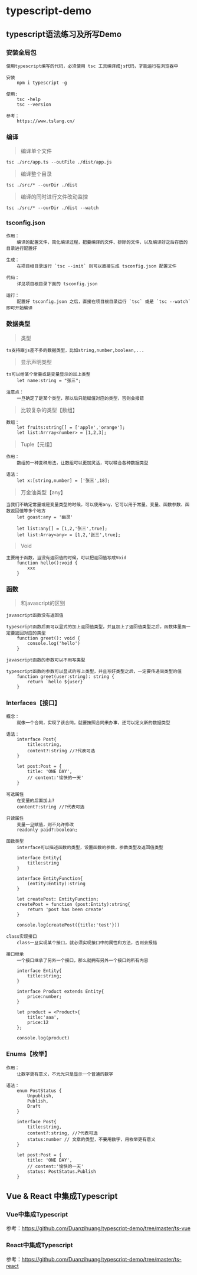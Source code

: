 # typescript-demo
## typescript语法练习及所写Demo

### 安装全局包

```
使用typescript编写的代码，必须使用 tsc 工具编译成js代码，才能运行在浏览器中

安装
	npm i typescript -g

使用:
	tsc -help
	tsc --version
	
参考：
	https://www.tslang.cn/
```

### 编译

> 编译单个文件

```
tsc ./src/app.ts --outFile ./dist/app.js
```

> 编译整个目录

```
tsc ./src/* --ourDir ./dist
```

> 编译的同时进行文件改动监控

```
tsc ./src/* --ourDir ./dist --watch
```

### tsconfig.json

```
作用：
	编译的配置文件，简化编译过程，把要编译的文件、排除的文件，以及编译好之后存放的目录进行配置好
	
生成：
	在项目根目录运行 `tsc --init` 则可以直接生成 tsconfig.json 配置文件
	
代码：
	详见项目根目录下面的 tsconfig.json
	
运行：
	配置好 tsconfig.json 之后，直接在项目根目录运行 `tsc` 或是 `tsc --watch` 即可开始编译
```

### 数据类型

> 类型

```
ts支持跟js差不多的数据类型，比如string,number,boolean,...
```

> 显示声明类型

```
ts可以给某个常量或是变量显示的加上类型
	let name:string = "张三";

注意点：
	一旦确定了是某个类型，那以后只能赋值对应的类型，否则会报错
```

> 比较复杂的类型【数组】

```
数组：
	let fruits:string[] = ['apple','orange'];
	let list:Arrray<number> = [1,2,3];
```
> Tuple【元组】
```
作用：
	数组的一种变种用法，让数组可以更加灵活，可以糅合各种数据类型

语法：
	let x:[string,number] = ['张三',18];
```
> 万金油类型【any】

```
当我们不确定常量或是变量类型的时候，可以使用any，它可以用于常量、变量、函数参数、函数返回值等多个地方
	let goast:any = '幽灵'
	
	let list:any[] = [1,2,'张三',true];
	let list:Array<any> = [1,2,'张三',true];
```

> Void

```
主要用于函数，当没有返回值的时候，可以把返回值写成Void
	function hello():void {
		xxx
	}
```

### 函数

> 和javascript的区别

```
javascript函数没有返回值

typescript函数后面可以显式的加上返回值类型，并且加上了返回值类型之后，函数体里面一定要返回对应的类型
	function greet(): void {
		console.log('hello')
	}
	
javascript函数的参数可以不用写类型

typescript函数的参数可以显式的写上类型，并且写好类型之后，一定要传递同类型的值
	function greet(user:string): string {
		return `hello ${user}`
	}
```

### Interfaces【接口】

```
概念：
	就像一个合同，实现了该合同，就要按照合同来办事，还可以定义新的数据类型

语法：
    interface Post{
        title:string,
        content?:string //?代表可选
    }

    let post:Post = {
        title: 'ONE DAY',
        // content:'愉快的一天'
    }
    
可选属性
	在变量的后面加上?
	content?:string //?代表可选
	
只读属性
	变量一旦赋值，则不允许修改
	readonly paid?:boolean;
	
函数类型
	interface可以描述函数的类型，设置函数的参数，参数类型及返回值类型
	
	interface Entity{
    	title:string
    }

    interface EntityFunction{
        (entity:Entity):string
    }

    let createPost: EntityFunction;
    createPost = function (post:Entity):string{
        return 'post has been create'
    }

    console.log(createPost({title:'test'}))
    
class实现接口
	class一旦实现某个接口，就必须实现接口中的属性和方法，否则会报错
	
接口继承
	一个接口继承了另外一个接口，那么就拥有另外一个接口的所有内容
	
	interface Entity{
        title:string;
    }

    interface Product extends Entity{
        price:number;
    }

    let product = <Product>{
        title:'aaa',
        price:12
    };

    console.log(product)
```

### Enums【枚举】

```
作用：
	让数字更有意义，不光光只是显示一个普通的数字
	
语法：
	enum PostStatus {
        Unpublish,
        Publish,
        Draft
    }
    
    interface Post{
        title:string,
        content?:string, //?代表可选
        status:number // 文章的类型，不要用数字，用枚举更有意义
    }

    let post:Post = {
        title: 'ONE DAY',
        // content:'愉快的一天'
        status: PostStatus.Publish
    }
```

## Vue & React 中集成Typescript

### Vue中集成Typescript

参考：https://github.com/Duanzihuang/typescript-demo/tree/master/ts-vue

### React中集成Typescript

参考：https://github.com/Duanzihuang/typescript-demo/tree/master/ts-react